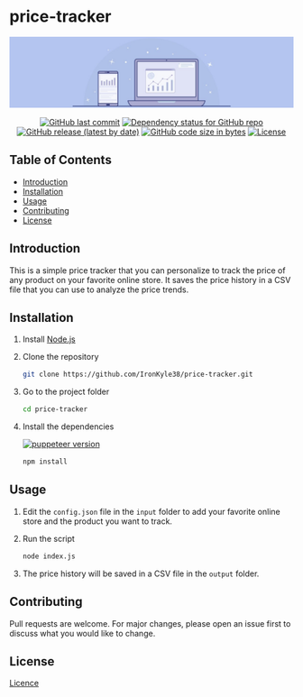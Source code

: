 # price-tracker

<div align="center">
    <p>
        <img src="/img/banner_1200x300px.jpg" alt="Price Tracker Banner" />
    </p>
    <p>
        <a href="https://github.com/IronKyle38/price-tracker/commits/main"><img
            src="https://img.shields.io/github/last-commit/IronKyle38/price-tracker"
            alt="GitHub last commit" /></a>
        <a href="https://github.com/IronKyle38/price-tracker/network/dependencies"><img
            src="https://img.shields.io/librariesio/github/IronKyle38/price-tracker"
            alt="Dependency status for GitHub repo" /></a>
        <a href="https://github.com/IronKyle38/price-tracker/releases/latest"><img
            src="https://img.shields.io/github/v/release/IronKyle38/price-tracker"
            alt="GitHub release (latest by date)" /></a>
        <a href="https://github.com/IronKyle38/price-tracker"><img
            src="https://img.shields.io/github/languages/code-size/IronKyle38/price-tracker"
            alt="GitHub code size in bytes" /></a>
        <a href="LICENSE"><img
            src="https://img.shields.io/github/license/IronKyle38/price-tracker"
            alt="License" /></a>
    </p>
</div>

## Table of Contents

- [Introduction](#introduction)
- [Installation](#installation)
- [Usage](#usage)
- [Contributing](#contributing)
- [License](#license)

## Introduction

This is a simple price tracker that you can personalize to track the price of any product on your favorite online store. It saves the price history in a CSV file that you can use to analyze the price trends.

## Installation

1. Install [Node.js](https://nodejs.org/en/download/)

2. Clone the repository
    
    ```bash
    git clone https://github.com/IronKyle38/price-tracker.git
    ```

3. Go to the project folder

    ```bash
    cd price-tracker
    ```

4. Install the dependencies

    [![puppeteer version](https://img.shields.io/github/package-json/dependency-version/IronKyle38/price-tracker/puppeteer)](https://pptr.dev/)

    ```bash
    npm install
    ```

## Usage

1. Edit the `config.json` file in the `input` folder to add your favorite online store and the product you want to track.

2. Run the script

    ```bash
    node index.js
    ```

3. The price history will be saved in a CSV file in the `output` folder.

## Contributing

Pull requests are welcome. For major changes, please open an issue first to discuss what you would like to change.

## License

[Licence](https://github.com/IronKyle38/price-tracker/blob/main/LICENSE)